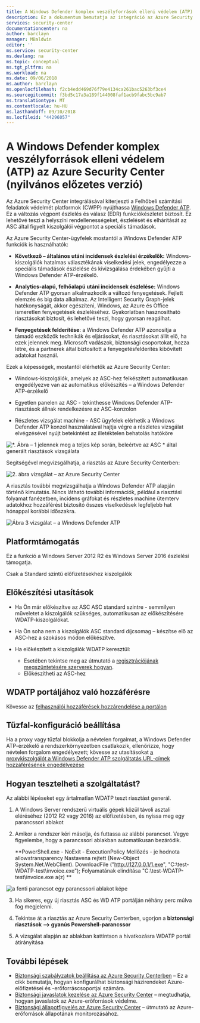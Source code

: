 ```yaml
---
title: A Windows Defender komplex veszélyforrások elleni védelem (ATP) az Azure Security Center (nyilvános előzetes verzió) |} A Microsoft Docs
description: Ez a dokumentum bemutatja az integráció az Azure Security Center és a Windows Defender ATP között.
services: security-center
documentationcenter: na
author: barclayn
manager: MBaldwin
editor: ''
ms.service: security-center
ms.devlang: na
ms.topic: conceptual
ms.tgt_pltfrm: na
ms.workload: na
ms.date: 09/06/2018
ms.author: barclayn
ms.openlocfilehash: f2cb4edd469d76f79e4134ca261bac5263bf3ce4
ms.sourcegitcommit: f3bd5c17a3a189f144008faf1acb9fabc5bc9ab7
ms.translationtype: MT
ms.contentlocale: hu-HU
ms.lasthandoff: 09/10/2018
ms.locfileid: "44296057"
---
```

# <a name="windows-defender-advanced-threat-protection-atp-with-azure-security-center-public-preview"></a>A Windows Defender komplex veszélyforrások elleni védelem (ATP) az Azure Security Center (nyilvános előzetes verzió)

Az Azure Security Center integrálásával kiterjeszti a Felhőbeli számítási feladatok védelmét platformok (CWPP) nyújthassa [Windows Defender ATP](https://www.microsoft.com/WindowsForBusiness/windows-atp).
Ez a változás végpont észlelés és válasz (EDR) funkciókészletet biztosít. Ez lehetővé teszi a helyszíni rendellenességeket, észlelését és elhárítását az ASC által figyelt kiszolgálói végpontot a speciális támadások.

Az Azure Security Center-ügyfelek mostantól a Windows Defender ATP funkciók is használhatók:

- **Következő – általános utáni incidensek észlelési érzékelők:** Windows-kiszolgálók hatalmas választékának viselkedési jelek, engedélyezze a speciális támadások észlelése és kivizsgálása érdekében gyűjti a Windows Defender ATP-érzékelő.

- **Analytics-alapú, felhőalapú utáni incidensek észlelése:** Windows Defender ATP gyorsan alkalmazkodik a változó fenyegetések. Fejlett elemzés és big data alkalmaz. Az Intelligent Security Graph-jelek hatékonyságát, akkor egészíteni, Windows, az Azure és Office ismeretlen fenyegetések észleléséhez. Gyakorlatban hasznosítható riasztásokat biztosít, és lehetővé teszi, hogy gyorsan reagálhat.

- **Fenyegetések felderítése**: a Windows Defender ATP azonosítja a támadó eszközök technikák és eljárásokat, és riasztásokat állít elő, ha ezek jelennek meg. Microsoft vadászok, biztonsági csoportokat, hozza létre, és a partnerek által biztosított a fenyegetésfelderítés kibővített adatokat használ.

Ezek a képességek, mostantól elérhetők az Azure Security Center:

- Windows-kiszolgálók, amelyek az ASC-hez felkészített automatikusan engedélyezve van az automatikus előkészítés – a Windows Defender ATP-érzékelő

- Egyetlen panelen az ASC - tekinthesse Windows Defender ATP-riasztások állnak rendelkezésre az ASC-konzolon

- Részletes vizsgálat machine - ASC ügyfelek elérhetik a Windows Defender ATP konzol használatával hajtja végre a részletes vizsgálat elvégzésével nyújt betekintést az illetéktelen behatolás hatóköre

![*. Ábra – 1 jelennek meg a teljes kép során, beleértve az ASC * által generált riasztások vizsgálata](media/security-center-wdatp/image1.png)

Segítségével megvizsgálhatja, a riasztás az Azure Security Centerben:

![2. ábra vizsgálat – az Azure Security Center](media/security-center-wdatp/image2.png)

A riasztás további megvizsgálhatja a Windows Defender ATP alapján történő kimutatás. Nincs látható további információk, például a riasztási folyamat fanézetben, incidens gráfokat és részletes machine ütemterv adatokhoz hozzáférést biztosító összes viselkedések legfeljebb hat hónappal korábbi időszakra.

![Ábra 3 vizsgálat – a Windows Defender ATP](media/security-center-wdatp/image3.png)

## <a name="platform-support"></a>Platformtámogatás

Ez a funkció a Windows Server 2012 R2 és Windows Server 2016 észlelési támogatja.

Csak a Standard szintű előfizetésekhez kiszolgálók

## <a name="onboarding-instructions"></a>Előkészítési utasítások

- Ha Ön már előkészítve az ASC ASC standard szintre - semmilyen műveletet a kiszolgálók szükséges, automatikusan az előkészítésére WDATP-kiszolgálókat.

- Ha Ön soha nem a kiszolgálók ASC standard díjcsomag – készítse elő az ASC-hez a szokásos módon előkészítve.

- Ha előkészített a kiszolgálók WDATP keresztül:
  - Esetében tekintse meg az útmutató a [regisztrációjának megszüntetésére szerverek hogyan](https://go.microsoft.com/fwlink/p/?linkid=852906).
  - Előkészítheti az ASC-hez

## <a name="access-to-wdatp-portal"></a>WDATP portáljához való hozzáférésre

Kövesse az [felhasználói hozzáférések hozzárendelése a portálon](https://docs.microsoft.com/windows/security/threat-protection/windows-defender-atp/assign-portal-access-windows-defender-advanced-threat-protection)

## <a name="set-firewall-configuration"></a>Tűzfal-konfiguráció beállítása

Ha a proxy vagy tűzfal blokkolja a névtelen forgalmat, a Windows Defender ATP-érzékelő a rendszerkörnyezetben csatlakozik, ellenőrizze, hogy névtelen forgalom engedélyezett; kövesse az utasításokat [a proxykiszolgálót a Windows Defender ATP szolgáltatás URL-címek hozzáférésének engedélyezése](https://docs.microsoft.com/windows/security/threat-protection/windows-defender-atp/configure-proxy-internet-windows-defender-advanced-threat-protection#enable-access-to-windows-defender-atp-service-urls-in-the-proxy-server)

## <a name="how-can-i-test-the-feature"></a>Hogyan tesztelheti a szolgáltatást?

 Az alábbi lépéseket egy ártalmatlan WDATP teszt riasztást generál.

1. A Windows Server rendszerű virtuális gépek közül távoli asztali eléréséhez (2012 R2 vagy 2016) az előfizetésben, és nyissa meg egy parancssori ablakot

2. Amikor a rendszer kéri másolja, és futtassa az alábbi parancsot. Vegye figyelembe, hogy a parancssori ablakban automatikusan bezáródik.

    **PowerShell.exe - NoExit - ExecutionPolicy Mellőzés - je hodnota allowstransparency Nastavena rejtett (New-Object System.Net.WebClient). DownloadFile ("http://127.0.0.1/1.exe", "C:\\test-WDATP-test\\invoice.exe"); Folyamatának elindítása "C:\\test-WDATP-test\\invoice.exe a(z) **

  ![a fenti parancsot egy parancssori ablakot képe](media/security-center-wdatp/image4.jpeg)

3. Ha sikeres, egy új riasztás ASC és WD ATP portálján néhány perc múlva fog megjelenni.

4. Tekintse át a riasztás az Azure Security Centerben, ugorjon a **biztonsági riasztások –\> gyanús Powershell-parancssor**

5. A vizsgálat alapján az ablakban kattintson a hivatkozásra WDATP portál átirányítása

## <a name="next-steps"></a>További lépések

* [Biztonsági szabályzatok beállítása az Azure Security Centerben](security-center-policies.md) – Ez a cikk bemutatja, hogyan konfigurálhat biztonsági házirendeket Azure-előfizetései és -erőforráscsoportjai számára.
* [Biztonsági javaslatok kezelése az Azure Security Center](security-center-recommendations.md) – megtudhatja, hogyan javaslatok az Azure-erőforrások védelme.
* [Biztonsági állapotfigyelés az Azure Security Center](security-center-monitoring.md) – útmutató az Azure-erőforrások állapotának monitorozásához.
